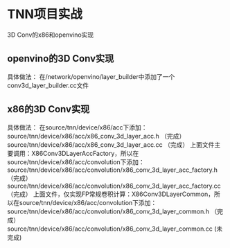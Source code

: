 # TNN项目实战

3D Conv的x86和openvino实现


## openvino的3D Conv实现
具体做法：
在<path to TNN>/network/openvino/layer_builder中添加了一个conv3d_layer_builder.cc文件

  
  
## x86的3D Conv实现
具体做法：
    在source/tnn/device/x86/acc下添加：
   	  source/tnn/device/x86/acc/x86_conv_3d_layer_acc.h    （完成）
   	  source/tnn/device/x86/acc/x86_conv_3d_layer_acc.cc    （完成）
   上面文件主要调用：X86Conv3DLayerAccFactory，所以在source/tnn/device/x86/acc/convolution下添加：
   	  source/tnn/device/x86/acc/convolution/x86_conv_3d_layer_acc_factory.h  （完成）
   	  source/tnn/device/x86/acc/convolution/x86_conv_3d_layer_acc_factory.cc	 （完成）
 上面文件，仅实现FP常规卷积计算：X86Conv3DLayerCommon，所以在source/tnn/device/x86/acc/convolution下添加：
	  source/tnn/device/x86/acc/convolution/x86_conv_3d_layer_common.h    （完成）
	  source/tnn/device/x86/acc/convolution/x86_conv_3d_layer_common.cc    (未完成)
  
  
